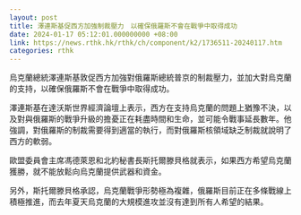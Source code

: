 ```yaml
---
layout: post
title: 澤連斯基促西方加強制裁壓力　以確保俄羅斯不會在戰爭中取得成功
date: 2024-01-17 05:12:01.000000000 +08:00
link: https://news.rthk.hk/rthk/ch/component/k2/1736511-20240117.htm
categories: rthk
---
```


烏克蘭總統澤連斯基敦促西方加強對俄羅斯總統普京的制裁壓力，並加大對烏克蘭的支持，以確保俄羅斯不會在戰爭中取得成功。

澤連斯基在達沃斯世界經濟論壇上表示，西方在支持烏克蘭的問題上猶豫不決，以及對與俄羅斯的戰爭升級的擔憂正在耗盡時間和生命，並可能令戰事延長數年。他強調，對俄羅斯的制裁需要得到適當的執行，而對俄羅斯核領域缺乏制裁就說明了西方的軟弱。

歐盟委員會主席馮德萊恩和北約秘書長斯托爾滕貝格就表示，如果西方希望烏克蘭獲勝，就不能放鬆向烏克蘭提供武器和資金。

另外，斯托爾滕貝格承認，烏克蘭戰爭形勢極為複雜，俄羅斯目前正在多條戰線上積極推進，而去年夏天烏克蘭的大規模進攻並沒有達到所有人希望的結果。
